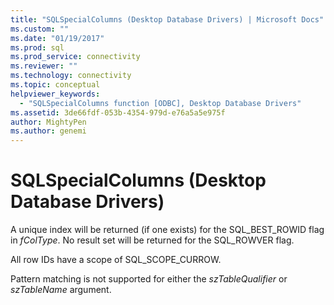 ```yaml
---
title: "SQLSpecialColumns (Desktop Database Drivers) | Microsoft Docs"
ms.custom: ""
ms.date: "01/19/2017"
ms.prod: sql
ms.prod_service: connectivity
ms.reviewer: ""
ms.technology: connectivity
ms.topic: conceptual
helpviewer_keywords: 
  - "SQLSpecialColumns function [ODBC], Desktop Database Drivers"
ms.assetid: 3de66fdf-053b-4354-979d-e76a5a5e975f
author: MightyPen
ms.author: genemi
---
```

# SQLSpecialColumns (Desktop Database Drivers)
A unique index will be returned (if one exists) for the SQL_BEST_ROWID flag in *fColType*. No result set will be returned for the SQL_ROWVER flag.  
  
 All row IDs have a scope of SQL_SCOPE_CURROW.  
  
 Pattern matching is not supported for either the *szTableQualifier* or *szTableName* argument.
